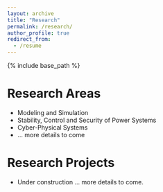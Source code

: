 ```yaml
---
layout: archive
title: "Research"
permalink: /research/
author_profile: true
redirect_from:
  - /resume
---
```

{% include base_path %}

# Research Areas
* Modeling and Simulation
* Stability, Control and Security of Power Systems
* Cyber-Physical Systems
* ... more details to come

# Research Projects
* Under construction ... more details to come.
